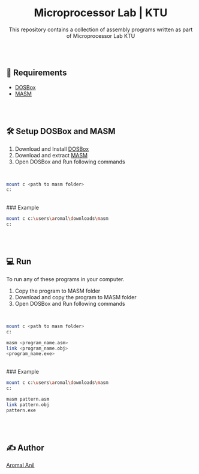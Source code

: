 

<h1 align="center">Microprocessor Lab | KTU</h1>
<div align="center">
  <p>This repository contains a collection of assembly programs written as part of Microprocessor Lab KTU</p>
</div>
<br><br>

## 🚧 Requirements

* [DOSBox](https://www.dosbox.com/download.php?main=1)
* [MASM](http://www.mediafire.com/download/x13v7gqqmw1pom7/8086_Assembler(TechzClub_joyjophin).zip)

<br><br>

## 🛠 Setup DOSBox and MASM

1. Download and Install [DOSBox](https://www.dosbox.com/download.php?main=1)
2. Download and extract [MASM](http://www.mediafire.com/download/x13v7gqqmw1pom7/8086_Assembler(TechzClub_joyjophin).zip)
3. Open DOSBox and Run following commands

<br>

```bash
mount c <path to masm folder>
c:
```
<br>
### Example

```bash
mount c c:\users\aromal\downloads\masm
c:
```
<br><br>

## 💻 Run

To run any of these programs in your computer.

1. Copy the program to MASM folder
2. Download and copy the program to MASM folder
3. Open DOSBox and Run following commands

<br>

```bash
mount c <path to masm folder>
c:

masm <program_name.asm>
link <program_name.obj>
<program_name.exe>
```
<br>
### Example

```bash
mount c c:\users\aromal\downloads\masm
c:

masm pattern.asm
link pattern.obj
pattern.exe
```
<br><br>

## ✍ Author

[Aromal Anil](https://aromalanil.me)

